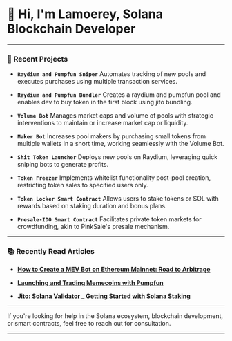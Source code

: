 
# 👋 Hi, I'm Lamoerey, Solana Blockchain Developer

---
### 🚀 **Recent Projects**

- **`Raydium and Pumpfun Sniper`**
Automates tracking of new pools and executes purchases using multiple transaction services.

- **`Raydium and Pumpfun Bundler`**
  Creates a raydium and pumpfun pool and enables dev to buy token in the first block using jito bundling.

- **`Volume Bot`**
  Manages market caps and volume of pools with strategic interventions to maintain or increase market cap or liquidity.

- **`Maker Bot`**
  Increases pool makers by purchasing small tokens from multiple wallets in a short time, working seamlessly with the Volume Bot.

- **`Shit Token Launcher`**
  Deploys new pools on Raydium, leveraging quick sniping bots to generate profits.

- **`Token Freezer`**
  Implements whitelist functionality post-pool creation, restricting token sales to specified users only.

- **`Token Locker Smart Contract`**
  Allows users to stake tokens or SOL with rewards based on staking duration and bonus plans.

- **`Presale-IDO Smart Contract`**
  Facilitates private token markets for crowdfunding, akin to PinkSale's presale mechanism.

---

### 📚 **Recently Read Articles**

- [**How to Create a MEV Bot on Ethereum Mainnet: Road to Arbitrage**](https://www.blocknative.com/blog/mev-and-creating-a-basic-arbitrage-bot-on-ethereum-mainnet)

- [**Launching and Trading Memecoins with Pumpfun**](https://medium.com/@8093akash/explaining-pump-fun-launching-and-trading-memecoins-and-building-your-pump-fun-clone-1ecc8081c589)

- [**Jito: Solana Validator _ Getting Started with Solana Staking**](https://www.jito.network/blog/solana-validator-101-getting-started-with-solana-staking/)

---
If you're looking for help in the Solana ecosystem, blockchain development, or smart contracts, feel free to reach out for consultation.

---



